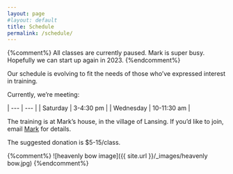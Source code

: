 ```yaml
---
layout: page
#layout: default
title: Schedule
permalink: /schedule/
---
```


{%comment%}
All classes are currently paused. Mark is super busy. Hopefully we can start up again in 2023.
{%endcomment%}

Our schedule is evolving to fit the needs of those who’ve expressed interest in training.

Currently, we’re meeting:

| ---       | ---        |
| Saturday  | 3-4:30 pm  |
| Wednesday | 10-11:30 am  |

The training is at Mark’s house, in the village of Lansing. If you’d like to join, email [Mark](mailto:info@ithacaneigong.com) for details.

The suggested donation is $5-15/class. 

{%comment%}
![heavenly bow image]({{ site.url }}/_images/heavenly bow.jpg)
{%endcomment%}


